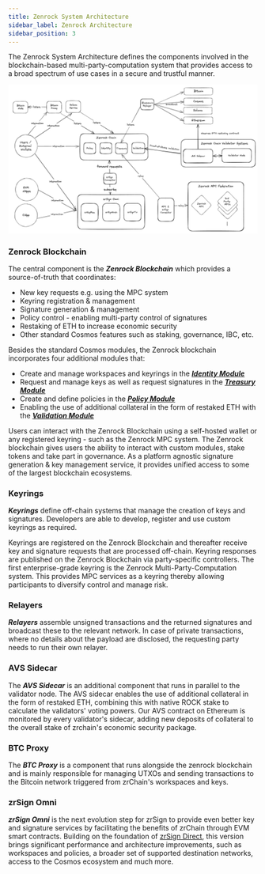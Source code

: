 ```yaml
---
title: Zenrock System Architecture
sidebar_label: Zenrock Architecture
sidebar_position: 3
---
```


The Zenrock System Architecture defines the components involved in the blockchain-based multi-party-computation system that provides access to a broad spectrum of use cases in a secure and trustful manner.

<div style={{maxWidth: "900px", margin: "0 auto"}}>

![Zenrock Architecture](../../static/img/zenrock_architecture.png)

</div>

### Zenrock Blockchain

The central component is the **_Zenrock Blockchain_** which provides a source-of-truth that coordinates:

- New key requests e.g. using the MPC system
- Keyring registration & management
- Signature generation & management
- Policy control - enabling multi-party control of signatures
- Restaking of ETH to increase economic security
- Other standard Cosmos features such as staking, governance, IBC, etc.

Besides the standard Cosmos modules, the Zenrock blockchain incorporates four additional modules that:

- Create and manage workspaces and keyrings in the [**_Identity Module_**](identity.md)
- Request and manage keys as well as request signatures in the [**_Treasury Module_**](treasury.md)
- Create and define policies in the [**_Policy Module_**](policy.md)
- Enabling the use of additional collateral in the form of restaked ETH with the [**_Validation Module_**](validation.md)

Users can interact with the Zenrock Blockchain using a self-hosted wallet or any registered keyring - such as the Zenrock MPC system.
The Zenrock blockchain gives users the ability to interact with custom modules, stake tokens and take part in governance. As a platform agnostic signature generation & key management service, it provides unified access to some of the largest blockchain ecosystems.

### Keyrings

**_Keyrings_** define off-chain systems that manage the creation of keys and signatures. Developers are able to develop, register and use custom keyrings as required.

Keyrings are registered on the Zenrock Blockchain and thereafter receive key and signature requests that are processed off-chain.
Keyring responses are published on the Zenrock Blockchain via party-specific controllers.
The first enterprise-grade keyring is the Zenrock Multi-Party-Computation system. This provides MPC services as a keyring thereby allowing participants to diversify control and manage risk.

### Relayers

**_Relayers_** assemble unsigned transactions and the returned signatures and broadcast these to the relevant network.
In case of private transactions, where no details about the payload are disclosed, the requesting party needs to run their own relayer.

### AVS Sidecar

The **_AVS Sidecar_** is an additional component that runs in parallel to the validator node. The AVS sidecar enables the use of additional collateral in the form of restaked ETH, combining this with native ROCK stake to calculate the validators' voting powers. Our AVS contract on Ethereum is monitored by every validator's sidecar, adding new deposits of collateral to the overall stake of zrchain's economic security package.

### BTC Proxy

The **_BTC Proxy_** is a component that runs alongside the zenrock blockchain and is mainly responsible for managing UTXOs and sending transactions to the Bitcoin network triggered from zrChain's workspaces and keys.

### zrSign Omni

**_zrSign Omni_** is the next evolution step for zrSign to provide even better key and signature services by facilitating the benefits of zrChain through EVM smart contracts. Building on the foundation of [zrSign Direct](../zrSign/releases/zrSignDirect.md), this version brings significant performance and architecture improvements, such as workspaces and policies, a broader set of supported destination networks, access to the Cosmos ecosystem and much more.
